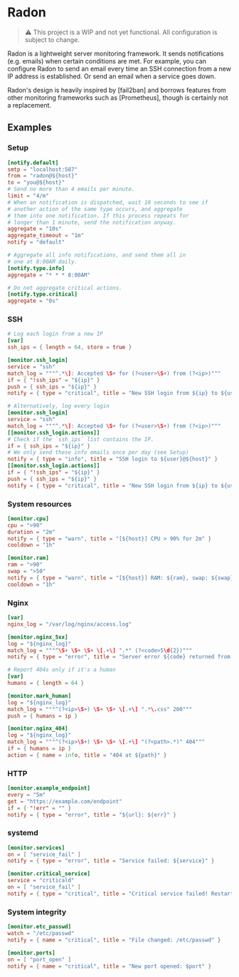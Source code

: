 # Radon

> :warning: This project is a WIP and not yet functional. All configuration is subject to change.

Radon is a lightweight server monitoring framework. It sends notifications (e.g. emails) when certain conditions are met. For example, you can configure Radon to send an email every time an SSH connection from a new IP address is established. Or send an email when a service goes down.

Radon's design is heavily inspired by [fail2ban] and borrows features from other monitoring frameworks such as [Prometheus], though is certainly not a replacement.

## Examples

### Setup

```toml
[notify.default]
smtp = "localhost:587"
from = "radon@${host}"
to = "you@${host}"
# Send no more than 4 emails per minute.
limit = "4/m"
# When an notification is dispatched, wait 10 seconds to see if
# another action of the same type occurs, and aggregate
# them into one notification. If this process repeats for
# longer than 1 minute, send the notification anyway.
aggregate = "10s"
aggregate_timeout = "1m"
notify = "default"

# Aggregate all info notifications, and send them all in
# one at 8:00AM daily.
[notify.type.info]
aggregate = "* * * 8:00AM"

# Do not aggregate critical actions.
[notify.type.critical]
aggregate = "0s"
```

### SSH

```toml
# Log each login from a new IP
[var]
ssh_ips = { length = 64, store = true }

[monitor.ssh_login]
service = "ssh"
match_log = """^.*\]: Accepted \S+ for (?<user>\S+) from (?<ip>)"""
if = { "!ssh_ips" = "${ip}" }
push = { ssh_ips = "${ip}" }
notify = { type = "critical", title = "New SSH login from ${ip} to ${user}@${host}" }

# Alternatively, log every login
[monitor.ssh_login]
service = "ssh"
match_log = """^.*\]: Accepted \S+ for (?<user>\S+) from (?<ip>)"""
[[monitor.ssh_login.actions]]
# Check if the `ssh_ips` list contains the IP.
if = { ssh_ips = "${ip}" }
# We only send these info emails once per day (see Setup)
notify = { type = "info", title = "SSH login to ${user}@${host}" }
[[monitor.ssh_login.actions]]
if = { "!ssh_ips" = "${ip}" }
push = { ssh_ips = "${ip}" }
notify = { type = "critical", title = "New SSH login from ${ip} to ${user}@${host}" }
```

### System resources

```toml
[monitor.cpu]
cpu = ">90"
duration = "2m"
notify = { type = "warn", title = "[${host}] CPU > 90% for 2m" }
cooldown = "1h"

[monitor.ram]
ram = ">90"
swap = ">50"
notify = { type = "warn", title = "[${host}] RAM: ${ram}, swap: ${swap}" }
cooldown = "1h"
```

### Nginx

```toml
[var]
nginx_log = "/var/log/nginx/access.log"

[monitor.nginx_5xx]
log = "${nginx_log}"
match_log = """^\S+ \S+ \S+ \[.+\] ".*" (?<code>5\d{2})"""
notify = { type = "error", title = "Server error ${code} returned from nginx." }

# Report 404s only if it's a human
[var]
humans = { length = 64 }

[monitor.mark_human]
log = "${nginx_log}"
match_log = """^(?<ip>\S+) \S+ \S+ \[.+\] ".*\.css" 200"""
push = { humans = ip }

[monitor.nginx_404]
log = "${nginx_log}"
match_log = """^(?<ip>\S+) \S+ \S+ \[.+\] "(?<path>.*)" 404"""
if = { humans = ip }
action = { name = info, title = "404 at ${path}" }
```

### HTTP

```toml
[monitor.example_endpoint]
every = "5m"
get = "https://example.com/endpoint"
if = { "!err" = "" }
notify = { type = "error", title = "${url}: ${err}" }
```

### systemd

```toml
[monitor.services]
on = [ "service_fail" ]
notify = { type = "error", title = "Service failed: ${service}" }

[monitor.critical_service]
service = "criticald"
on = [ "service_fail" ]
notify = { type = "critical", title = "Critical service failed! Restarting..." }
```

### System integrity

```toml
[monitor.etc_passwd]
watch = "/etc/passwd"
notify = { name = "critical", title = "File changed: /etc/passwd" }

[monitor.ports]
on = [ "port_open" ]
notify = { name = "critical", title = "New port opened: $port" }
```
